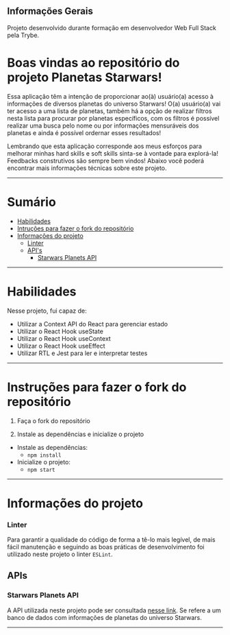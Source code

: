 ## Informações Gerais

Projeto desenvolvido durante formação em desenvolvedor Web Full Stack pela Trybe.

# Boas vindas ao repositório do projeto Planetas Starwars!

Essa aplicação têm a intenção de proporcionar ao(à) usuário(a) acesso à informações de diversos planetas do universo Starwars! O(a) usuário(a) vai ter acesso a uma lista de planetas, também há a opção de realizar filtros nesta lista para procurar por planetas específicos, com os filtros é possível realizar uma busca pelo nome ou por informações mensuráveis dos planetas e ainda é possível ordernar esses resultados!

Lembrando que esta aplicação corresponde aos meus esforços para melhorar minhas hard skills e soft skills sinta-se à vontade para explorá-la! Feedbacks construtivos são sempre bem vindos! Abaixo você poderá encontrar mais informações técnicas sobre este projeto.

---

# Sumário

- [Habilidades](#habilidades)
- [Intruções para fazer o fork do repositório](#intruções-para-fazer-o-fork-do-repositório)
- [Informações do projeto](#informações-do-projeto)
  - [Linter](#linter)
  - [API's](#apis)
    - [Starwars Planets API](#starwars-planets-api)

---

# Habilidades

Nesse projeto, fui capaz de:

* Utilizar a Context API do React para gerenciar estado
* Utilizar o React Hook useState
* Utilizar o React Hook useContext
* Utilizar o React Hook useEffect
* Utilizar RTL e Jest para ler e interpretar testes

---

# Instruções para fazer o fork do repositório

1. Faça o fork do repositório

2. Instale as dependências e inicialize o projeto
  * Instale as dependências:
    * `npm install`
  * Inicialize o projeto:
    * `npm start`

---

# Informações do projeto

### Linter

Para garantir a qualidade do código de forma a tê-lo mais legível, de mais fácil manutenção e seguindo as boas práticas de desenvolvimento foi utilizado neste projeto o linter `ESLint`.

## APIs

### Starwars Planets API

A API utilizada neste projeto pode ser consultada [nesse link](https://swapi-trybe.herokuapp.com/api/planets/). Se refere a um banco de dados com informações de planetas do universo Starwars.

---